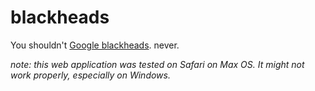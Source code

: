 # blackheads

You shouldn't [Google blackheads](https://www.google.co.kr/search?client=safari&rls=en&q=blackheads&ie=UTF-8&oe=UTF-8&gfe_rd=cr&ei=3zXgVLvWDMem8weL-4GACw). never.

*note: this web application was tested on Safari on Max OS. It might not work properly, especially on Windows.*